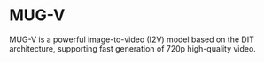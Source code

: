 # MUG-V
MUG-V is a powerful image-to-video (I2V) model based on the DIT architecture, supporting fast generation of 720p high-quality video.
